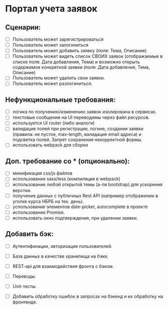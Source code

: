 # Портал учета заявок

 ## Сценарии:
- [ ] Пользователь может зарегистрироваться
- [ ] Пользователь может залогиниться
- [ ] Пользователь может добавить заявку (поля: Тема, Описание)
- [ ] Пользователь может видеть список СВОИХ заявок (отображаемые в списке поля: Дата добавления, Тема) и возможно открыть содержимое конкретной заявки (поля: Дата добавления, Тема, Описание)
- [ ] Пользователь может удалить свои заявки.
- [ ] Пользователь может разлогиниться.

 ## Нефункциональные требования:
- [ ] логика по получению/изменению заявок изолирована в сервисах.
- [ ] текстовые сообщение на UI переводимы через файл ресурсов.
- [ ] используется UI router (либо аналоги)
- [ ] валидация полей при регистрации, логине, создании заявки (правила: не пустое, max-length, валидация email адреса) и подсветка полей. Запрет сохранения некорректной формы.
- [ ] использовать webpack для сборки

 ## Доп. требование со * (опционально):
- [ ] минификация css/js файлов
- [ ] использование sass/less (компиляция в webpack)
- [ ] использование любой открытой темы (а-ля bootstrap) для ускорения верстки.
- [ ] получение данных с публичных Rest API (например отображении в уголке курса НБРБ на тек. день).
- [ ] успользование элементов date-picker, autocomplete в проекте
- [ ] использование Promise.
- [ ] использовать окно подтверждения, при удалении заявки.

 ## Добавить бэк:
- [ ] Аутентификации, авторизация пользователей.
- [ ] База данных в качестве хранилища на бэке.
- [ ] REST-api для взаимодействия фронта с бэком.
- [ ] Переводы.
- [ ] Unit-тесты.

- [ ] Добавить обработку ошибок в запросах на бэкенд и их обработку на фронтенде.